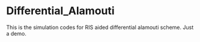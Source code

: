 # Differential_Alamouti
This is the simulation codes for RIS aided differential alamouti scheme. Just a demo.

